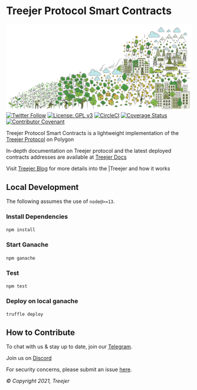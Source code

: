 # Treejer Protocol Smart Contracts

![Background Image](./assets/treejerStory.png)
[![Twitter Follow](https://img.shields.io/twitter/follow/TreejerTalks?label=Follow)](https://twitter.com/TreejerTalks)
[![License: GPL v3](https://img.shields.io/badge/License-GPLv3-blue.svg)](https://www.gnu.org/licenses/gpl-3.0)
[![CircleCI](https://circleci.com/gh/treejer/contract/tree/develop.svg?style=shield)](https://app.circleci.com/pipelines/github/treejer/contract?branch=develop&filter=all)
[![Coverage Status](https://coveralls.io/repos/github/treejer/contract/badge.svg?branch=develop)](https://coveralls.io/github/treejer/contract?branch=develop)
[![Contributor Covenant](https://img.shields.io/badge/Contributor%20Covenant-2.1-4baaaa.svg)](https://docs.treejer.com/project-charter#da-contributor-covenant-code-of-conduct)

Treejer Protocol Smart Contracts is a lightweight implementation of the [Treejer Protocol](treejer.com) on Polygon

In-depth documentation on Treejer protocol and the latest deployed contracts addresses are available at [Treejer Docs](https://docs.treejer.com/smart-contracts)

Visit [Treejer Blog](http://blog.treejer.com) for more details into the |Treejer and how it works

## Local Development

The following assumes the use of `node@>=13`.

### Install Dependencies

`npm install`

### Start Ganache

`npm ganache`

### Test

`npm test`

### Deploy on local ganache

`truffle deploy`

## How to Contribute

To chat with us & stay up to date, join our [Telegram](https://t.me/joinchat/wECs8qIsryw1YzU5).

Join us on [Discord](https://discord.gg/8WuVd2ERC2)

For security concerns, please submit an issue [here](https://github.com/treejer/contract/issues).

_© Copyright 2021, Treejer_

